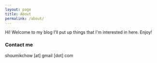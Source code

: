 ```yaml
---
layout: page
title: About
permalink: /about/
---
```


Hi! Welcome to my blog
I'll put up things that I'm interested in here. Enjoy!

### Contact me

shoumikchow [at] gmail [dot] com
